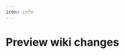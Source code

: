 ```yaml
---
icon: info
---
```


# Preview wiki changes

<img src="../.gitbook/assets/image (135).png" alt="" />

<img src="../.gitbook/assets/image (166).png" alt="" />